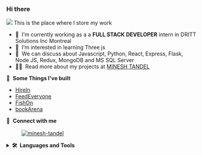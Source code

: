 ### Hi there 
<a href="https://minesh-tandel.onrender.com"><img src="https://media.giphy.com/media/hvRJCLFzcasrR4ia7z/giphy.gif" width="5%"></a>
This is the place where I store my work

- 🔭 &nbsp;I’m currently working as a a **FULL STACK DEVELOPER** intern in DRITT Solutions Inc Montreal
- 🌱 &nbsp;I’m interested in learning Three js
- 💬 &nbsp;We can discuss about Javascript, Python, React, Express, Flask, Node JS, Redux, MongoDB and MS SQL Server
- 👨‍💻 &nbsp;Read more about my projects at [MINESH TANDEL](https://minesh.vercel.app/)


📕 &nbsp;**Some Things I've built**
<!-- BLOG-POST-LIST:START -->
- [HireIn](https://hire-in.vercel.app/)
- [FeedEveryone](https://feedeveryone.vercel.app/)
- [FishOn](https://fishon.vercel.app/)
- [bookArena](http://minesht.pythonanywhere.com/)
<!-- BLOG-POST-LIST:END -->

🔗 &nbsp;**Connect with me**
<p style="margin-left: 40px"><a href="https://www.linkedin.com/in/minesh-t-5a66bb1b1/" target="_blank"><img align="center" src="https://raw.githubusercontent.com/rahuldkjain/github-profile-readme-generator/master/src/images/icons/Social/linked-in-alt.svg" alt="minesh-tandel" height="30" width="40" /></a></p>


<details>
  <summary><b>🛠️&nbsp;&nbsp;Languages&nbsp;and&nbsp;Tools</b></summary>
  <br/>
  <p align="center">  
  <a href="https://getbootstrap.com" target="_blank"> <img src="https://raw.githubusercontent.com/devicons/devicon/master/icons/bootstrap/bootstrap-plain-wordmark.svg" alt="bootstrap" width="40" height="40"/> </a>  <a href="https://www.w3schools.com/css/" target="_blank"> <img src="https://raw.githubusercontent.com/devicons/devicon/master/icons/css3/css3-original-wordmark.svg" alt="css3" width="40" height="40"/> </a> <a href="https://expressjs.com" target="_blank"> <img src="https://raw.githubusercontent.com/devicons/devicon/master/icons/express/express-original-wordmark.svg" alt="express" width="40" height="40"/> </a>  <a href="https://flask.palletsprojects.com/" target="_blank"> <img src="https://www.vectorlogo.zone/logos/pocoo_flask/pocoo_flask-icon.svg" alt="flask" width="40" height="40"/> </a>  <a href="https://git-scm.com/" target="_blank"> <img src="https://www.vectorlogo.zone/logos/git-scm/git-scm-icon.svg" alt="git" width="40" height="40"/> </a> 
 <a href="https://www.w3.org/html/" target="_blank"> <img src="https://raw.githubusercontent.com/devicons/devicon/master/icons/html5/html5-original-wordmark.svg" alt="html5" width="40" height="40"/> </a> <a href="https://developer.mozilla.org/en-US/docs/Web/JavaScript" target="_blank"> <img src="https://raw.githubusercontent.com/devicons/devicon/master/icons/javascript/javascript-original.svg" alt="javascript" width="40" height="40"/> </a> <a href="https://www.mongodb.com/" target="_blank"> <img src="https://raw.githubusercontent.com/devicons/devicon/master/icons/mongodb/mongodb-original-wordmark.svg" alt="mongodb" width="40" height="40"/> </a> <a href="https://nodejs.org" target="_blank"> <img src="https://raw.githubusercontent.com/devicons/devicon/master/icons/nodejs/nodejs-original-wordmark.svg" alt="nodejs" width="40" height="40"/> </a>  <a href="https://postman.com" target="_blank"> <img src="https://www.vectorlogo.zone/logos/getpostman/getpostman-icon.svg" alt="postman" width="40" height="40"/> </a> <a href="https://www.python.org" target="_blank"> <img src="https://raw.githubusercontent.com/devicons/devicon/master/icons/python/python-original.svg" alt="python" width="40" height="40"/> </a><a href="https://reactjs.org/" target="_blank"> <img src="https://raw.githubusercontent.com/devicons/devicon/master/icons/react/react-original-wordmark.svg" alt="react" width="40" height="40"/> </a>
</p>

</details>
